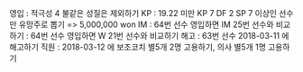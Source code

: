 영입	: 적극성 4 불같은 성질은 제외하기
KP	: 19.22 미만 KP 7 DF 2 SP 7 이상인 선수만 유망주로 뽑기 => 5,000,000 won
IM	: 64번 선수 영입하면 IM 25번 선수와 비교하기
	: 64번 선수 영입하면 W 21번 선수와 비교하기
해고	: 63번 선수 2018-03-11 에 해고하기
직원	: 2018-03-12 에 보조코치 별5개 2명 고용하기, 의사 별5개 1명 고용하기

